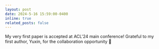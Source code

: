 ```yaml
---
layout: post
date: 2024-5-16 15:59:00-0400
inline: true
related_posts: false
---
```


My very first paper is accepted at ACL'24 main conference! Grateful to my first author, Yuxin, for the collaboration opportunity :white_heart:
